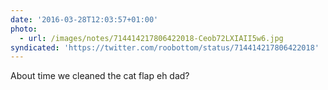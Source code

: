 ```yaml
---
date: '2016-03-28T12:03:57+01:00'
photo:
  - url: /images/notes/714414217806422018-Ceob72LXIAII5w6.jpg
syndicated: 'https://twitter.com/roobottom/status/714414217806422018'
---
```

About time we cleaned the cat flap eh dad? 

